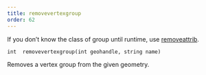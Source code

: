 ```yaml
---
title: removevertexgroup
order: 62
---
```

If you don’t know the class of group until runtime, use [removeattrib](../geometry/removeattrib "Removes an attribute or group from the geometry.").

`int  removevertexgroup(int geohandle, string name)`

Removes a vertex group from the given geometry.
